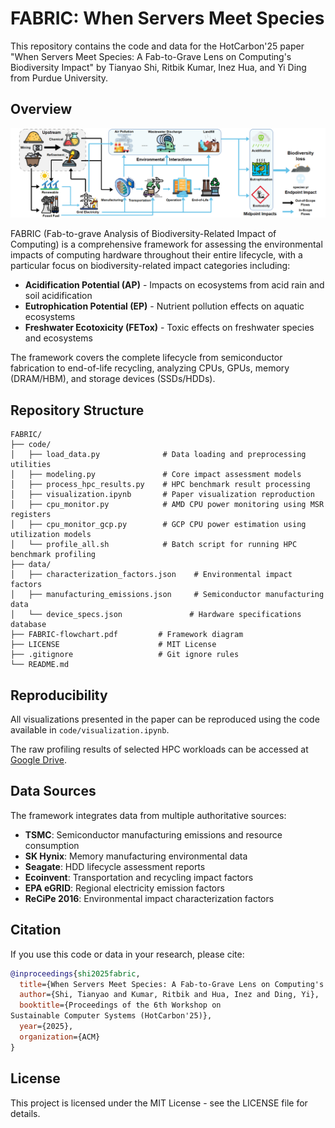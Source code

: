 # FABRIC: When Servers Meet Species

This repository contains the code and data for the HotCarbon'25 paper "When Servers Meet Species: A Fab-to-Grave Lens on Computing's Biodiversity Impact" by Tianyao Shi, Ritbik Kumar, Inez Hua, and Yi Ding from Purdue University.

## Overview

![FABRIC Framework](FABRIC-flowchart.png)

FABRIC (Fab-to-grave Analysis of Biodiversity-Related Impact of Computing) is a comprehensive framework for assessing the environmental impacts of computing hardware throughout their entire lifecycle, with a particular focus on biodiversity-related impact categories including:

- **Acidification Potential (AP)** - Impacts on ecosystems from acid rain and soil acidification
- **Eutrophication Potential (EP)** - Nutrient pollution effects on aquatic ecosystems  
- **Freshwater Ecotoxicity (FETox)** - Toxic effects on freshwater species and ecosystems

The framework covers the complete lifecycle from semiconductor fabrication to end-of-life recycling, analyzing CPUs, GPUs, memory (DRAM/HBM), and storage devices (SSDs/HDDs).


## Repository Structure

```
FABRIC/
├── code/
│   ├── load_data.py              # Data loading and preprocessing utilities
│   ├── modeling.py               # Core impact assessment models
│   ├── process_hpc_results.py    # HPC benchmark result processing
│   ├── visualization.ipynb       # Paper visualization reproduction
│   ├── cpu_monitor.py            # AMD CPU power monitoring using MSR registers
│   ├── cpu_monitor_gcp.py        # GCP CPU power estimation using utilization models
│   └── profile_all.sh            # Batch script for running HPC benchmark profiling
├── data/
│   ├── characterization_factors.json    # Environmental impact factors
│   ├── manufacturing_emissions.json     # Semiconductor manufacturing data
│   └── device_specs.json               # Hardware specifications database
├── FABRIC-flowchart.pdf         # Framework diagram
├── LICENSE                      # MIT License
├── .gitignore                   # Git ignore rules
└── README.md
```



## Reproducibility

All visualizations presented in the paper can be reproduced using the code available in `code/visualization.ipynb`.

The raw profiling results of selected HPC workloads can be accessed at [Google Drive](https://drive.google.com/file/d/1Fbo7hSWu_e1V3M2UxoZWJCrphymfk_0K/view?usp=sharing).


## Data Sources

The framework integrates data from multiple authoritative sources:

- **TSMC**: Semiconductor manufacturing emissions and resource consumption
- **SK Hynix**: Memory manufacturing environmental data
- **Seagate**: HDD lifecycle assessment reports
- **Ecoinvent**: Transportation and recycling impact factors
- **EPA eGRID**: Regional electricity emission factors
- **ReCiPe 2016**: Environmental impact characterization factors

## Citation

If you use this code or data in your research, please cite:

```bibtex
@inproceedings{shi2025fabric,
  title={When Servers Meet Species: A Fab-to-Grave Lens on Computing's Biodiversity Impact},
  author={Shi, Tianyao and Kumar, Ritbik and Hua, Inez and Ding, Yi},
  booktitle={Proceedings of the 6th Workshop on
Sustainable Computer Systems (HotCarbon'25)},
  year={2025},
  organization={ACM}
}
```

## License

This project is licensed under the MIT License - see the LICENSE file for details.

